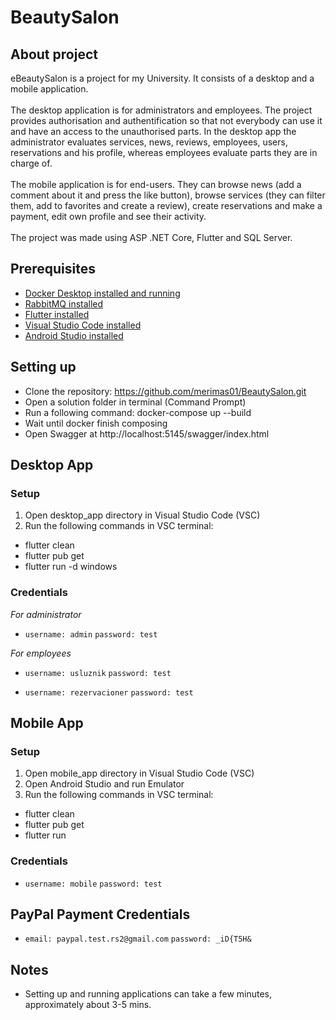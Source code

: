 # BeautySalon

## About project

eBeautySalon is a project for my University. It consists of a desktop and a mobile application. 
<br>
<br>
The desktop application is for administrators and employees. The project provides authorisation and authentification so that not everybody can use it and have an access to the unauthorised parts. In the desktop app the administrator evaluates services, news, reviews, employees, users, reservations and his profile, whereas employees evaluate parts they are in charge of.
<br>
<br>
The mobile application is for end-users. They can browse news (add a comment about it and press the like button), browse services (they can filter them, add to favorites and create a review), create reservations and make a payment, edit own profile and see their activity.
<br>
<br>
The project was made using ASP .NET Core, Flutter and SQL Server.

## Prerequisites

- [Docker Desktop installed and running](https://www.docker.com/products/docker-desktop/)
- [RabbitMQ installed](https://www.rabbitmq.com/docs/install-windows#installer)
- [Flutter installed](https://docs.flutter.dev/get-started/install/windows)
- [Visual Studio Code installed](https://code.visualstudio.com/download)
- [Android Studio installed](https://docs.flutter.dev/get-started/install/windows/mobile)

## Setting up 

- Clone the repository: https://github.com/merimas01/BeautySalon.git 
- Open a solution folder in terminal (Command Prompt)
- Run a following command: docker-compose up --build
- Wait until docker finish composing
- Open Swagger at http://localhost:5145/swagger/index.html 

## Desktop App

### Setup

1. Open desktop_app directory in Visual Studio Code (VSC)
2. Run the following commands in VSC terminal:

- flutter clean
- flutter pub get
- flutter run -d windows

### Credentials

*For administrator*

- `username: admin` `password: test`

*For employees*

- `username: usluznik` `password: test`

- `username: rezervacioner` `password: test`

## Mobile App

### Setup

1. Open mobile_app directory in Visual Studio Code (VSC)
2. Open Android Studio and run Emulator
3. Run the following commands in VSC terminal:

- flutter clean
- flutter pub get
- flutter run

### Credentials

- `username: mobile` `password: test`

## PayPal Payment Credentials

- `email: paypal.test.rs2@gmail.com` `password: _iD{T5H&`

## Notes

- Setting up and running applications can take a few minutes, approximately about 3-5 mins.